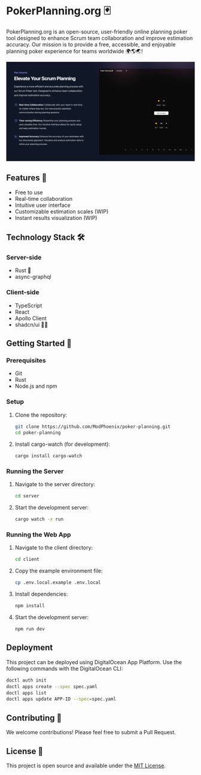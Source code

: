 # PokerPlanning.org 🃏

PokerPlanning.org is an open-source, user-friendly online planning poker tool designed to enhance Scrum team collaboration and improve estimation accuracy. Our mission is to provide a free, accessible, and enjoyable planning poker experience for teams worldwide 🌍🌎🌏!

![PokerPlanning.org Room demo](poker-planning-demo.png "Room Screen")

## Features 🚀

- Free to use
- Real-time collaboration
- Intuitive user interface
- Customizable estimation scales (WIP)
- Instant results visualization (WIP)

## Technology Stack 🛠️

### Server-side

- Rust 🦀
- async-graphql

### Client-side

- TypeScript
- React
- Apollo Client
- shadcn/ui 😮‍💨

## Getting Started 🏁

### Prerequisites

- Git
- Rust
- Node.js and npm

### Setup

1. Clone the repository:

   ```sh
   git clone https://github.com/ModPhoenix/poker-planning.git
   cd poker-planning
   ```

2. Install cargo-watch (for development):
   ```sh
   cargo install cargo-watch
   ```

### Running the Server

1. Navigate to the server directory:

   ```sh
   cd server
   ```

2. Start the development server:
   ```sh
   cargo watch -x run
   ```

### Running the Web App

1. Navigate to the client directory:

   ```sh
   cd client
   ```

2. Copy the example environment file:

   ```sh
   cp .env.local.example .env.local
   ```

3. Install dependencies:

   ```sh
   npm install
   ```

4. Start the development server:

   ```sh
   npm run dev
   ```

## Deployment

This project can be deployed using DigitalOcean App Platform. Use the following commands with the DigitalOcean CLI:

```sh
doctl auth init
doctl apps create --spec spec.yaml
doctl apps list
doctl apps update APP-ID --spec=spec.yaml
```

## Contributing 🤝

We welcome contributions! Please feel free to submit a Pull Request.

## License 📜

This project is open source and available under the [MIT License](LICENSE).
